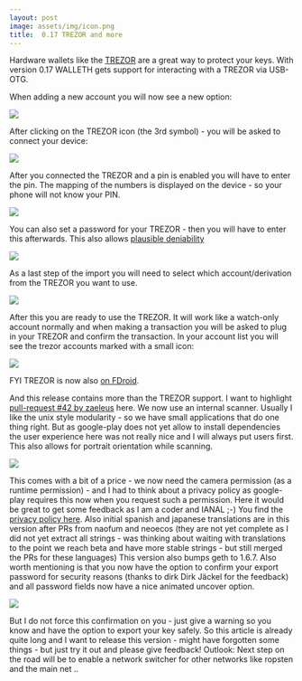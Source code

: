 ```yaml
---
layout: post
image: assets/img/icon.png
title:  0.17 TREZOR and more
---
```

Hardware wallets like the <a href="https://trezor.io/">TREZOR</a> are a great way to protect your keys. With version 0.17 WALLETH gets support for interacting with a TREZOR via USB-OTG.

When adding a new account you will now see a new option:

![](/assets/img/news/screenshot_trezor_create.png)

After clicking on the TREZOR icon (the 3rd symbol) - you will be asked to connect your device:

![](/assets/img/news/screenshot_trezor_add.png)

After you connected the TREZOR and a pin is enabled you will have to enter the pin. The mapping of the numbers is displayed on the device - so your phone will not know your PIN.

![](/assets/img/news/screenshot_trezor_pinput.png)

You can also set a password for your TREZOR - then you will have to enter this afterwards. This also allows [plausible deniability](https://blog.trezor.io/hide-your-trezor-wallets-with-multiple-passphrases-f2e0834026eb)

![](/assets/img/news/screenshot_trezor_pwd.png)

As a last step of the import you will need to select which account/derivation from the TREZOR you want to use.

![](/assets/img/news/screenshot_trezor_derivation.png)

After this you are ready to use the TREZOR. It will work like a watch-only account normally and when making a transaction you will be asked to plug in your TREZOR and confirm the transaction.
In your account list you will see the trezor accounts marked with a small icon:

![](/assets/img/news/screenshot_trezor_list.png)

FYI TREZOR is now also [on FDroid](http://walleth.org/2017/06/18/TREZOR-on-FDroid).

And this release contains more than the TREZOR support. I want to highlight [pull-request #42 by zaeleus]( https://github.com/walleth/walleth/pull/42) here. We now use an internal scanner. Usually I like the unix style modularity - so we have small applications that do one thing right. But as google-play does not yet allow to install dependencies the user experience here was not really nice and I will always put users first. This also allows for portrait orientation while scanning.

![](/assets/img/news/screenshot_new_scan.png)

This comes with a bit of a price - we now need the camera permission (as a runtime permission) - and I had to think about a privacy policy as google-play requires this now when you request such a permission. Here it would be great to get some feedback as I am a coder and IANAL ;-) You find the [privacy policy here](https://github.com/walleth/walleth/blob/master/PRIVACY_POLICY.md).
Also initial spanish and japanese translations are in this version after PRs from naofum and neoecos (they are not yet complete as I did not yet extract all strings - was thinking about waiting with translations to the point we reach beta and have more stable strings - but still merged the PRs for these languages)
This version also bumps geth to 1.6.7. Also worth mentioning is that you now have the option to confirm your export password for security reasons (thanks to dirk Dirk Jäckel for the feedback) and all password fields now have a nice animated uncover option.

![](/assets/img/news/screenshot_export_confirm.png)

But I do not force this confirmation on you - just give a warning so you know and have the option to export your key safely.
So this article is already quite long and I want to release this version - might have forgotten some things - but just try it out and please give feedback!
Outlook: Next step on the road will be to enable a network switcher for other networks like ropsten and the main net ..
